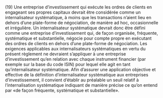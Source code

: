 (19) Une entreprise d’investissement qui exécute les ordres de clients en engageant ses propres capitaux devrait être considérée comme un internalisateur systématique, à moins que les transactions n’aient lieu en dehors d’une plate-forme de négociation, de manière ad hoc, occasionnelle et irrégulière. Un internalisateur systématique devrait donc être défini comme une entreprise d’investissement qui, de façon organisée, fréquente, systématique et substantielle, négocie pour compte propre en exécutant des ordres de clients en dehors d’une plate-forme de négociation. Les exigences applicables aux internalisateurs systématiques en vertu du présent règlement ne devraient s’appliquer à une entreprise d’investissement qu’en relation avec chaque instrument financier (par exemple sur la base du code ISIN) pour lequel elle agit en tant qu’internalisateur systématique. Afin d’assurer une application objective et effective de la définition d’internalisateur systématique aux entreprises d’investissement, il convient d’établir au préalable un seuil relatif à l’internalisation systématique indiquant de manière précise ce qu’on entend par «de façon fréquente, systématique et substantielle».